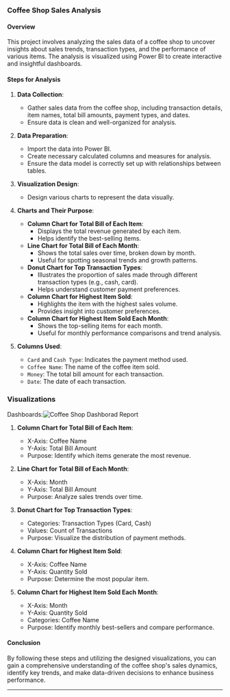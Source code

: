 ### Coffee Shop Sales Analysis

#### Overview
This project involves analyzing the sales data of a coffee shop to uncover insights about sales trends, transaction types, and the performance of various items. The analysis is visualized using Power BI to create interactive and insightful dashboards.

#### Steps for Analysis

1. **Data Collection**:
   - Gather sales data from the coffee shop, including transaction details, item names, total bill amounts, payment types, and dates.
   - Ensure data is clean and well-organized for analysis.

2. **Data Preparation**:
   - Import the data into Power BI.
   - Create necessary calculated columns and measures for analysis.
   - Ensure the data model is correctly set up with relationships between tables.

3. **Visualization Design**:
   - Design various charts to represent the data visually.

4. **Charts and Their Purpose**:
   - **Column Chart for Total Bill of Each Item**:
     - Displays the total revenue generated by each item.
     - Helps identify the best-selling items.
   - **Line Chart for Total Bill of Each Month**:
     - Shows the total sales over time, broken down by month.
     - Useful for spotting seasonal trends and growth patterns.
   - **Donut Chart for Top Transaction Types**:
     - Illustrates the proportion of sales made through different transaction types (e.g., cash, card).
     - Helps understand customer payment preferences.
   - **Column Chart for Highest Item Sold**:
     - Highlights the item with the highest sales volume.
     - Provides insight into customer preferences.
   - **Column Chart for Highest Item Sold Each Month**:
     - Shows the top-selling items for each month.
     - Useful for monthly performance comparisons and trend analysis.

5. **Columns Used**:
   - `Card` and `Cash Type`: Indicates the payment method used.
   - `Coffee Name`: The name of the coffee item sold.
   - `Money`: The total bill amount for each transaction.
   - `Date`: The date of each transaction.

 ### Visualizations
 Dashboards:![Coffee Shop Dashborad Report](https://github.com/user-attachments/assets/a211272c-253e-4b0a-9b52-6e46b461b0e9)


1. **Column Chart for Total Bill of Each Item**:
   - X-Axis: Coffee Name
   - Y-Axis: Total Bill Amount
   - Purpose: Identify which items generate the most revenue.

2. **Line Chart for Total Bill of Each Month**:
   - X-Axis: Month
   - Y-Axis: Total Bill Amount
   - Purpose: Analyze sales trends over time.

3. **Donut Chart for Top Transaction Types**:
   - Categories: Transaction Types (Card, Cash)
   - Values: Count of Transactions
   - Purpose: Visualize the distribution of payment methods.

4. **Column Chart for Highest Item Sold**:
   - X-Axis: Coffee Name
   - Y-Axis: Quantity Sold
   - Purpose: Determine the most popular item.

5. **Column Chart for Highest Item Sold Each Month**:
   - X-Axis: Month
   - Y-Axis: Quantity Sold
   - Categories: Coffee Name
   - Purpose: Identify monthly best-sellers and compare performance.

#### Conclusion
By following these steps and utilizing the designed visualizations, you can gain a comprehensive understanding of the coffee shop's sales dynamics, identify key trends, and make data-driven decisions to enhance business performance.

---


